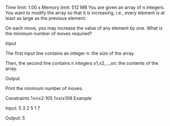 Time limit: 1.00 s Memory limit: 512 MB
You are given an array of n integers. You want to modify the array so that it is increasing, i.e., every element is at least as large as the previous element.

On each move, you may increase the value of any element by one. What is the minimum number of moves required?

Input

The first input line contains an integer n: the size of the array.

Then, the second line contains n integers x1,x2,…,xn: the contents of the array.

Output

Print the minimum number of moves.

Constraints
1≤n≤2⋅105
1≤xi≤109
Example

Input:
5
3 2 5 1 7

Output:
5